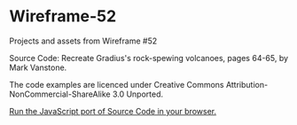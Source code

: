 # Wireframe-52
Projects and assets from Wireframe #52

Source Code: Recreate Gradius's rock-spewing volcanoes, pages 64-65, by Mark Vanstone.

The code examples are licenced under Creative Commons Attribution-NonCommercial-ShareAlike 3.0 Unported.

[Run the JavaScript port of Source Code in your browser.](https://thisarray.github.io/Wireframe-52/source-code-gradius/gradius.html)
